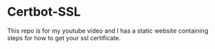 # Certbot-SSL
This repo is for my youtube video and I has a static website containing steps for how to get your ssl certificate.
